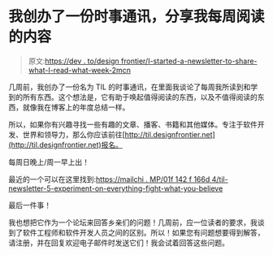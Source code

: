 # 我创办了一份时事通讯，分享我每周阅读的内容

> 原文:[https://dev . to/design frontier/I-started-a-newsletter-to-share-what-I-read-what-week-2mcn](https://dev.to/designfrontier/i-started-a-newsletter-to-share-what-i-read-each-week-2mcn)

几周前，我创办了一份名为 TIL 的时事通讯，在里面我谈论了每周我所读到和学到的所有东西。这个想法是，它有助于唤起值得阅读的东西，以及不值得阅读的东西，就像我在博客上的年度总结一样。

所以，如果你有兴趣寻找一些有趣的文章、播客、书籍和其他媒体。专注于软件开发、世界和领导力，那么你应该前往[http://til.designfrontier.net](http://til.designfrontier.net)报名。

每周日晚上/周一早上出！

最近的一个可以在这里找到:[https://mailchi . MP/01f 142 f 166d 4/til-newsletter-5-experiment-on-everything-fight-what-you-believe](https://mailchi.mp/01f142f166d4/til-newsletter-5-experiment-on-everything-fight-for-what-you-believe)

最后一件事！

我也想把它作为一个论坛来回答乡亲们的问题！几周前，应一位读者的要求，我谈到了软件工程师和软件开发人员之间的区别。所以！如果您有问题想要得到解答，请注册，并在回复欢迎电子邮件时发送它们！我会试着回答这些问题。